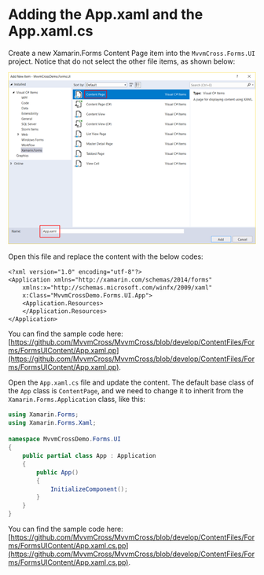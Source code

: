 # Adding the App.xaml and the App.xaml.cs

Create a new Xamarin.Forms Content Page item into the `MvvmCross.Forms.UI` project. Notice that do not select the other file items, as shown below:

![](../../.gitbook/assets/image%20%2813%29.png)

Open this file and replace the content with the below codes:

```markup
<?xml version="1.0" encoding="utf-8"?>
<Application xmlns="http://xamarin.com/schemas/2014/forms"
    xmlns:x="http://schemas.microsoft.com/winfx/2009/xaml"
    x:Class="MvvmCrossDemo.Forms.UI.App">
    <Application.Resources>
    </Application.Resources>
</Application>
```

You can find the sample code here: [https://github.com/MvvmCross/MvvmCross/blob/develop/ContentFiles/Forms/FormsUIContent/App.xaml.pp](https://github.com/MvvmCross/MvvmCross/blob/develop/ContentFiles/Forms/FormsUIContent/App.xaml.pp).

Open the `App.xaml.cs` file and update the content. The default base class of the `App` class is `ContentPage`, and we need to change it to inherit from the `Xamarin.Forms.Application` class, like this:

```csharp
using Xamarin.Forms;
using Xamarin.Forms.Xaml;

namespace MvvmCrossDemo.Forms.UI
{
    public partial class App : Application
    {
        public App()
        {
            InitializeComponent();
        }
    }
}
```

You can find the sample code here: [https://github.com/MvvmCross/MvvmCross/blob/develop/ContentFiles/Forms/FormsUIContent/App.xaml.cs.pp](https://github.com/MvvmCross/MvvmCross/blob/develop/ContentFiles/Forms/FormsUIContent/App.xaml.cs.pp).

